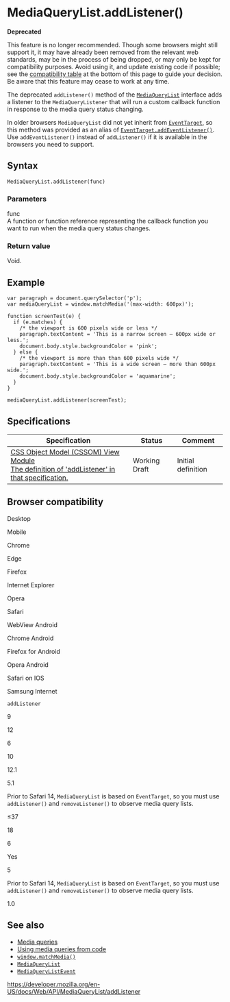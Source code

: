 MediaQueryList.addListener()
============================

**Deprecated**

This feature is no longer recommended. Though some browsers might still support it, it may have already been removed from the relevant web standards, may be in the process of being dropped, or may only be kept for compatibility purposes. Avoid using it, and update existing code if possible; see the [compatibility table](#browser_compatibility) at the bottom of this page to guide your decision. Be aware that this feature may cease to work at any time.

The deprecated `addListener()` method of the [`MediaQueryList`](../mediaquerylist) interface adds a listener to the `MediaQueryListener` that will run a custom callback function in response to the media query status changing.

In older browsers `MediaQueryList` did not yet inherit from [`EventTarget`](../eventtarget), so this method was provided as an alias of [`EventTarget.addEventListener()`](../eventtarget/addeventlistener). Use `addEventListener()` instead of `addListener()` if it is available in the browsers you need to support.

Syntax
------

    MediaQueryList.addListener(func)

### Parameters

func  
A function or function reference representing the callback function you want to run when the media query status changes.

### Return value

Void.

Example
-------

    var paragraph = document.querySelector('p');
    var mediaQueryList = window.matchMedia('(max-width: 600px)');

    function screenTest(e) {
      if (e.matches) {
        /* the viewport is 600 pixels wide or less */
        paragraph.textContent = 'This is a narrow screen — 600px wide or less.';
        document.body.style.backgroundColor = 'pink';
      } else {
        /* the viewport is more than than 600 pixels wide */
        paragraph.textContent = 'This is a wide screen — more than 600px wide.';
        document.body.style.backgroundColor = 'aquamarine';
      }
    }

    mediaQueryList.addListener(screenTest);

Specifications
--------------

<table><thead><tr class="header"><th>Specification</th><th>Status</th><th>Comment</th></tr></thead><tbody><tr class="odd"><td><a href="https://drafts.csswg.org/cssom-view/#dom-mediaquerylist-addlistener">CSS Object Model (CSSOM) View Module<br />
<span class="small">The definition of 'addListener' in that specification.</span></a></td><td><span class="spec-wd">Working Draft</span></td><td>Initial definition</td></tr></tbody></table>

Browser compatibility
---------------------

Desktop

Mobile

Chrome

Edge

Firefox

Internet Explorer

Opera

Safari

WebView Android

Chrome Android

Firefox for Android

Opera Android

Safari on IOS

Samsung Internet

`addListener`

9

12

6

10

12.1

5.1

Prior to Safari 14, `MediaQueryList` is based on `EventTarget`, so you must use `addListener()` and `removeListener()` to observe media query lists.

≤37

18

6

Yes

5

Prior to Safari 14, `MediaQueryList` is based on `EventTarget`, so you must use `addListener()` and `removeListener()` to observe media query lists.

1.0

See also
--------

-   [Media queries](https://developer.mozilla.org/en-US/docs/Web/CSS/Media_Queries/Using_media_queries)
-   [Using media queries from code](https://developer.mozilla.org/en-US/docs/Web/CSS/Media_Queries/Testing_media_queries)
-   [`window.matchMedia()`](../window/matchmedia)
-   [`MediaQueryList`](../mediaquerylist)
-   [`MediaQueryListEvent`](../mediaquerylistevent)

<a href="https://developer.mozilla.org/en-US/docs/Web/API/MediaQueryList/addListener" class="_attribution-link">https://developer.mozilla.org/en-US/docs/Web/API/MediaQueryList/addListener</a>
